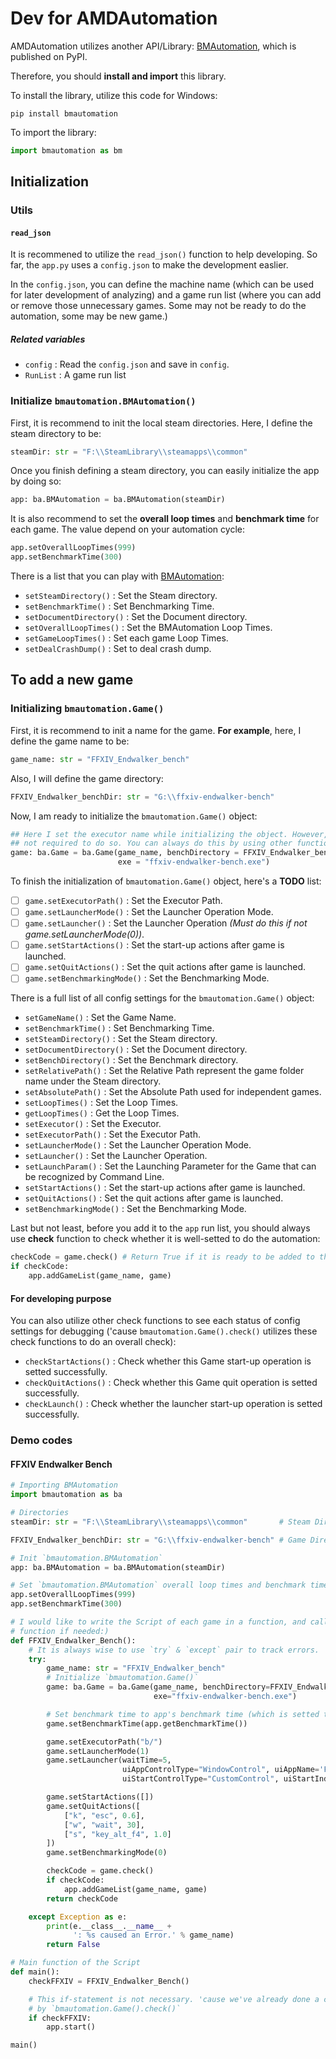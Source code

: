 # Dev for AMDAutomation

AMDAutomation utilizes another API/Library: [BMAutomation]((https://pypi.org/project/bmautomation/)), which is published on PyPI.

Therefore, you should **install and import** this library.

To install the library, utilize this code for Windows:

``` CMD
pip install bmautomation
```

To import the library:

``` Python
import bmautomation as bm
```

## Initialization

### Utils

#### `read_json`

It is recommened to utilize the `read_json()` function to help developing. So far, the `app.py` uses a `config.json` to make the development easlier.

In the `config.json`, you can define the machine name (which can be used for later development of analyzing) and a game run list (where you can add or remove those unnecessary games. Some may not be ready to do the automation, some may be new game.)

##### Related variables

- `config` : Read the `config.json` and save in `config`.
- `RunList` : A game run list

### Initialize `bmautomation.BMAutomation()`

First, it is recommend to init the local steam directories. Here, I define the steam directory to be:

``` Python
steamDir: str = "F:\\SteamLibrary\\steamapps\\common"
```

Once you finish defining a steam directory, you can easily initialize the app by doing so:

``` Python
app: ba.BMAutomation = ba.BMAutomation(steamDir)
```

It is also recommend to set the **overall loop times** and **benchmark time** for each game. The value depend on your automation cycle:

``` Python
app.setOverallLoopTimes(999)
app.setBenchmarkTime(300)
```

There is a list that you can play with [BMAutomation]((https://pypi.org/project/bmautomation/)):

- `setSteamDirectory()` : Set the Steam directory.
- `setBenchmarkTime()` : Set Benchmarking Time.
- `setDocumentDirectory()` : Set the Document directory.
- `setOverallLoopTimes()` : Set the BMAutomation Loop Times.
- `setGameLoopTimes()` : Set each game Loop Times.
- `setDealCrashDump()` : Set to deal crash dump.

## To add a new game

### Initializing `bmautomation.Game()`

First, it is recommend to init a name for the game. **For example**, here, I define the game name to be:

``` Python
game_name: str = "FFXIV_Endwalker_bench"
```

Also, I will define the game directory:

``` Python
FFXIV_Endwalker_benchDir: str = "G:\\ffxiv-endwalker-bench"
```

Now, I am ready to initialize the `bmautomation.Game()` object:

``` Python
## Here I set the executor name while initializing the object. However, it is
## not required to do so. You can always do this by using other functions.
game: ba.Game = ba.Game(game_name, benchDirectory = FFXIV_Endwalker_benchDir,
                        exe = "ffxiv-endwalker-bench.exe")
```

To finish the initialization of `bmautomation.Game()` object, here's a **TODO** list:

- [ ] `game.setExecutorPath()` : Set the Executor Path.
- [ ] `game.setLauncherMode()` : Set the Launcher Operation Mode.
- [ ] `game.setLauncher()` : Set the Launcher Operation _(Must do this if not game.setLauncherMode(0))_.
- [ ] `game.setStartActions()` : Set the start-up actions after game is launched.
- [ ] `game.setQuitActions()` : Set the quit actions after game is launched.
- [ ] `game.setBenchmarkingMode()` : Set the Benchmarking Mode.

There is a full list of all config settings for the `bmautomation.Game()` object:

- `setGameName()` : Set the Game Name.
- `setBenchmarkTime()` : Set Benchmarking Time.
- `setSteamDirectory()` : Set the Steam directory.
- `setDocumentDirectory()` : Set the Document directory.
- `setBenchDirectory()` : Set the Benchmark directory.
- `setRelativePath()` : Set the Relative Path represent the game folder name under the Steam directory.
- `setAbsolutePath()` : Set the Absolute Path used for independent games.
- `setLoopTimes()` : Set the Loop Times.
- `getLoopTimes()` : Get the Loop Times.
- `setExecutor()` : Set the Executor.
- `setExecutorPath()` : Set the Executor Path.
- `setLauncherMode()` : Set the Launcher Operation Mode.
- `setLauncher()` : Set the Launcher Operation.
- `setLaunchParam()` : Set the Launching Parameter for the Game that can be recognized by Command Line.
- `setStartActions()` : Set the start-up actions after game is launched.
- `setQuitActions()` : Set the quit actions after game is launched.
- `setBenchmarkingMode()` : Set the Benchmarking Mode.

Last but not least, before you add it to the `app` run list, you should always use **check** function to check whether it is well-setted to do the automation:

``` Python
checkCode = game.check() # Return True if it is ready to be added to the game list.
if checkCode:
    app.addGameList(game_name, game)
```

#### For developing purpose

You can also utilize other check functions to see each status of config settings for debugging ('cause `bmautomation.Game().check()` utilizes these check functions to do an overall check):

- `checkStartActions()` : Check whether this Game start-up operation is setted successfully.
- `checkQuitActions()` : Check whether this Game quit operation is setted successfully.
- `checkLaunch()` : Check whether the launcher start-up operation is setted successfully.

### Demo codes

#### FFXIV Endwalker Bench

``` Python
# Importing BMAutomation
import bmautomation as ba

# Directories
steamDir: str = "F:\\SteamLibrary\\steamapps\\common"       # Steam Directory

FFXIV_Endwalker_benchDir: str = "G:\\ffxiv-endwalker-bench" # Game Directory

# Init `bmautomation.BMAutomation`
app: ba.BMAutomation = ba.BMAutomation(steamDir)

# Set `bmautomation.BMAutomation` overall loop times and benchmark time (scale: seconds).
app.setOverallLoopTimes(999)
app.setBenchmarkTime(300)

# I would like to write the Script of each game in a function, and call the
# function if needed:)
def FFXIV_Endwalker_Bench():
    # It is always wise to use `try` & `except` pair to track errors.
    try:
        game_name: str = "FFXIV_Endwalker_bench"
        # Initialize `bmautomation.Game()`
        game: ba.Game = ba.Game(game_name, benchDirectory=FFXIV_Endwalker_benchDir,
                                exe="ffxiv-endwalker-bench.exe")

        # Set benchmark time to app's benchmark time (which is setted to 300 seconds; default: 600)
        game.setBenchmarkTime(app.getBenchmarkTime())

        game.setExecutorPath("b/")
        game.setLauncherMode(1)
        game.setLauncher(waitTime=5,
                         uiAppControlType="WindowControl", uiAppName='FINAL FANTASY XIV: Endwalker Benchmark',
                         uiStartControlType="CustomControl", uiStartIndex=20, uiStartName='')

        game.setStartActions([])
        game.setQuitActions([
            ["k", "esc", 0.6],
            ["w", "wait", 30],
            ["s", "key_alt_f4", 1.0]
        ])
        game.setBenchmarkingMode(0)

        checkCode = game.check()
        if checkCode:
            app.addGameList(game_name, game)
        return checkCode

    except Exception as e:
        print(e.__class__.__name__ +
              ': %s caused an Error.' % game_name)
        return False

# Main function of the Script
def main():
    checkFFXIV = FFXIV_Endwalker_Bench()

    # This if-statement is not necessary. 'cause we've already done a check
    # by `bmautomation.Game().check()`
    if checkFFXIV:
        app.start()

main()
```
